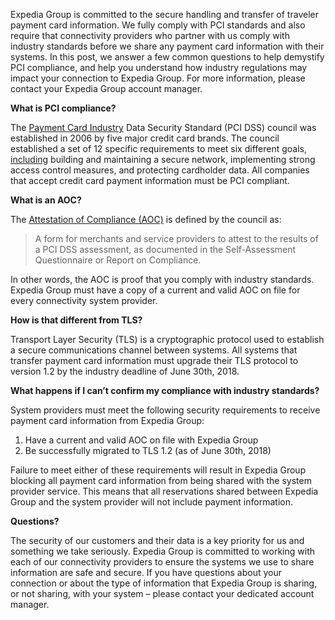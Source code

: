 [//]: # (Title: PCI compliance requirements at Expedia Group)
[//]: # (Date: 2018-06-26)
[//]: # (Category: partner tools)

Expedia Group is committed to the secure handling and transfer of traveler payment card information. We fully comply with PCI standards and also require that connectivity providers who partner with us comply with industry standards before we share any payment card information with their systems. 
In this post, we answer a few common questions to help demystify PCI compliance, and help you understand how industry regulations may impact your connection to Expedia Group. For more information, please contact your Expedia Group account manager.

**What is PCI compliance?**

The [Payment Card Industry](https://www.pcisecuritystandards.org/pci_security/) Data Security Standard (PCI DSS) council was established in 2006 by five major credit card brands. The council established a set of 12 specific requirements to meet six different goals, [including](http://www.onlinetech.com/resources/references/what-is-pci-compliance) building and maintaining a secure network, implementing strong access control measures, and protecting cardholder data. All companies that accept credit card payment information must be PCI compliant. 

**What is an AOC?**

The [Attestation of Compliance (AOC)](https://www.pcisecuritystandards.org/documents/PCI_DSS_Glossary_v3-2.pdf) is defined by the council as:

>A form for merchants and service providers to attest to the results of a PCI DSS assessment, as documented in the Self-Assessment Questionnaire or Report on Compliance. 

In other words, the AOC is proof that you comply with industry standards. Expedia Group must have a copy of a current and valid AOC on file for every connectivity system provider. 

**How is that different from TLS?**

Transport Layer Security (TLS) is a cryptographic protocol used to establish a secure communications channel between systems. All systems that transfer payment card information must upgrade their TLS protocol to version 1.2 by the industry deadline of June 30th, 2018.  

**What happens if I can’t confirm my compliance with industry standards?**

System providers must meet the following security requirements to receive payment card information from Expedia Group:
1.	Have a current and valid AOC on file with Expedia Group
2.	Be successfully migrated to TLS 1.2 (as of June 30th, 2018)

Failure to meet either of these requirements will result in Expedia Group blocking all payment card information from being shared with the system provider service. This means that all reservations shared between Expedia Group and the system provider will not include payment information.

**Questions?**

The security of our customers and their data is a key priority for us and something we take seriously. Expedia Group is committed to working with each of our connectivity providers to ensure the systems we use to share information are safe and secure. If you have questions about your connection or about the type of information that Expedia Group is sharing, or not sharing, with your system – please contact your dedicated account manager. 
